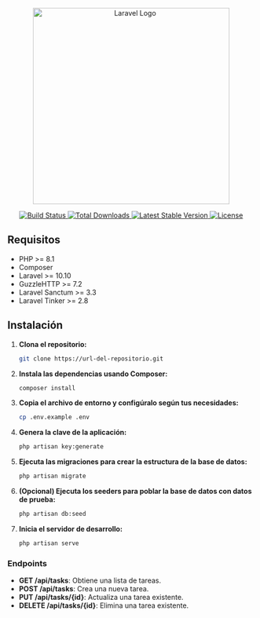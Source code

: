 <p align="center">
    <a href="https://laravel.com" target="_blank">
        <img src="https://raw.githubusercontent.com/laravel/art/master/logo-lockup/5%20SVG/2%20CMYK/1%20Full%20Color/laravel-logolockup-cmyk-red.svg" width="400" alt="Laravel Logo">
    </a>
</p>

<p align="center">
    <a href="https://github.com/laravel/framework/actions">
        <img src="https://github.com/laravel/framework/workflows/tests/badge.svg" alt="Build Status">
    </a>
    <a href="https://packagist.org/packages/laravel/framework">
        <img src="https://img.shields.io/packagist/dt/laravel/framework" alt="Total Downloads">
    </a>
    <a href="https://packagist.org/packages/laravel/framework">
        <img src="https://img.shields.io/packagist/v/laravel/framework" alt="Latest Stable Version">
    </a>
    <a href="https://packagist.org/packages/laravel/framework">
        <img src="https://img.shields.io/packagist/l/laravel/framework" alt="License">
    </a>
</p>

## Requisitos

- PHP >= 8.1
- Composer
- Laravel >= 10.10
- GuzzleHTTP >= 7.2
- Laravel Sanctum >= 3.3
- Laravel Tinker >= 2.8

## Instalación

1. **Clona el repositorio:**

    ```bash
    git clone https://url-del-repositorio.git
    ```

2. **Instala las dependencias usando Composer:**

    ```bash
    composer install
    ```

3. **Copia el archivo de entorno y configúralo según tus necesidades:**

    ```bash
    cp .env.example .env
    ```

4. **Genera la clave de la aplicación:**

    ```bash
    php artisan key:generate
    ```

5. **Ejecuta las migraciones para crear la estructura de la base de datos:**

    ```bash
    php artisan migrate
    ```

6. **(Opcional) Ejecuta los seeders para poblar la base de datos con datos de prueba:**

    ```bash
    php artisan db:seed
    ```

7. **Inicia el servidor de desarrollo:**

    ```bash
    php artisan serve
    ```

### Endpoints

- **GET /api/tasks**: Obtiene una lista de tareas.
- **POST /api/tasks**: Crea una nueva tarea.
- **PUT /api/tasks/{id}**: Actualiza una tarea existente.
- **DELETE /api/tasks/{id}**: Elimina una tarea existente.
